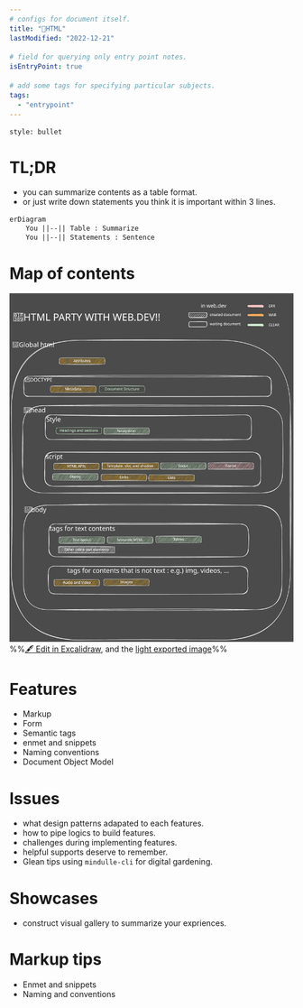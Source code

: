 ```yaml
---
# configs for document itself.
title: "🎉HTML"
lastModified: "2022-12-21"

# field for querying only entry point notes.
isEntryPoint: true

# add some tags for specifying particular subjects.
tags:
  - "entrypoint"
---
```

```toc
style: bullet
```

# TL;DR
- you can summarize contents as a table format.
- or just write down statements you think it is important within 3 lines.
```mermaid
erDiagram
	You ||--|| Table : Summarize
	You ||--|| Statements : Sentence
```

# Map of contents
![Map of contents |400](Develop/Trees/Dev/Programming/Languages/HTML/📦assets/🎉HTML%202022-12-21%2002.32.28.excalidraw.dark.svg)
%%[🖋 Edit in Excalidraw](Develop/Trees/Dev/Programming/Languages/HTML/📦assets/🎉HTML%202022-12-21%2002.32.28.excalidraw.md), and the [light exported image](Develop/Trees/Dev/Programming/Languages/HTML/📦assets/🎉HTML%202022-12-21%2002.32.28.excalidraw.light.svg)%%

# Features
- Markup
- Form
- Semantic tags
- enmet and snippets
- Naming conventions
- Document Object Model

# Issues
- what design patterns adapated to each features.
- how to pipe logics to build features.
- challenges during implementing features.
- helpful supports deserve to remember.
- Glean tips using `mindulle-cli` for digital gardening.

# Showcases
- construct visual gallery to summarize your expriences.

# Markup tips
- Enmet and snippets
- Naming and conventions

